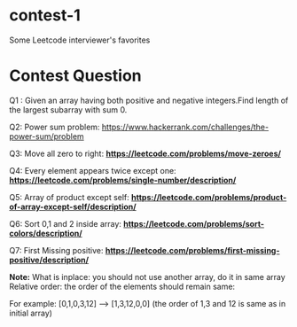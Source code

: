# contest-1
Some Leetcode interviewer's favorites


# Contest Question




Q1 : Given an array having both positive and negative integers.Find length of the largest subarray with sum 0.

Q2:  Power sum problem: https://www.hackerrank.com/challenges/the-power-sum/problem

Q3:  Move all zero to right: **https://leetcode.com/problems/move-zeroes/**

Q4:  Every element appears twice except one:  **https://leetcode.com/problems/single-number/description/**

Q5:  Array of product except self: **https://leetcode.com/problems/product-of-array-except-self/description/**

Q6:  Sort 0,1 and 2 inside array: **https://leetcode.com/problems/sort-colors/description/**

Q7:  First Missing positive: **https://leetcode.com/problems/first-missing-positive/description/**

**Note:** What is inplace: you should not use another array, do it in same array
Relative order: the order of the elements should remain same:

For example: [0,1,0,3,12] —-> [1,3,12,0,0] (the order of 1,3 and 12 is same as in initial array)

